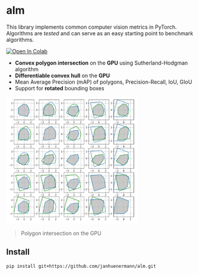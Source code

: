 # alm
This library implements common computer vision metrics in PyTorch. Algorithms are _tested_ and can serve as an easy starting point to benchmark algorithms.

[![Open In Colab](https://colab.research.google.com/assets/colab-badge.svg)](https://colab.research.google.com/drive/1-0gkNZOWqhUNsTbfjSfqZAtN89PCyyx6?usp=sharing)


- **Convex polygon intersection** on the **GPU** using Sutherland-Hodgman algorithm
- **Differentiable convex hull** on the **GPU**
- Mean Average Precision (mAP) of polygons, Precision-Recall, IoU, GIoU
- Support for **rotated** bounding boxes


<img src="assets/polygon-intersection.svg" width="350" />

> Polygon intersection on the GPU


## Install

```bash
pip install git+https://github.com/janhuenermann/alm.git
```
